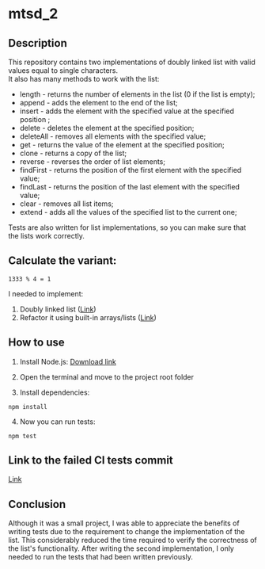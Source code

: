 # mtsd_2

## Description

This repository contains two implementations of doubly linked list with valid values equal to single characters.
<br>It also has many methods to work with the list:
- length - returns the number of elements in the list (0 if the list is empty);
- append - adds the element to the end of the list;
- insert - adds the element with the specified value at the specified position ;
- delete - deletes the element at the specified position;
- deleteAll - removes all elements with the specified value;
- get - returns the value of the element at the specified position;
- clone - returns a copy of the list;
- reverse - reverses the order of list elements;
- findFirst - returns the position of the first element with the specified value;
- findLast - returns the position of the last element with the specified value;
- clear - removes all list items;
- extend - adds all the values of the specified list to the current one;

Tests are also written for list implementations, so you can make sure that the lists work correctly. 
## Calculate the variant:
```
1333 % 4 = 1
```

I needed to implement:
1. Doubly linked list ([Link](https://github.com/vladyatsuk/mtsd_2/tree/f924bb23515c6b4466c375729c1c8c397feaffc1))
2. Refactor it using built-in arrays/lists ([Link](https://github.com/vladyatsuk/mtsd_2/tree/78edccbfbc8990094e73eee79e0f39890bdd7c70))
## How to use

1. Install Node.js: [Download link](https://nodejs.org/en)

2. Open the terminal and move to the project root folder

3. Install dependencies:
```
npm install
```
4. Now you can run tests:
```
npm test
```
## Link to the failed CI tests commit

[Link](https://github.com/vladyatsuk/mtsd_2/commit/f23d922544d1fa2676dec50df839e7d5496cdb54)

## Conclusion

Although it was a small project, I was able to appreciate the benefits of writing tests due to the requirement to change the implementation of the list. This considerably reduced the time required to verify the correctness of the list's functionality. After writing the second implementation, I only needed to run the tests that had been written previously.